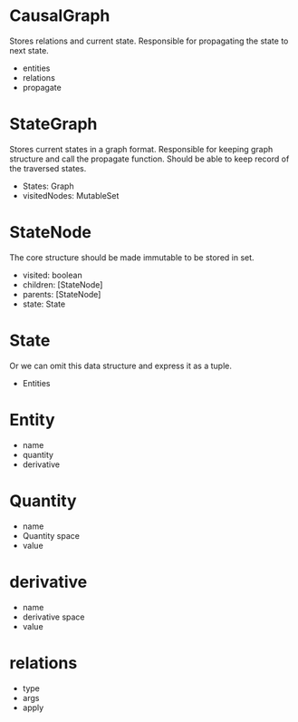 <!-- - means properties -->
<!-- + means methods -->

# CausalGraph
Stores relations and current state. Responsible for propagating the state to next state.
- entities
- relations
- propagate

# StateGraph
Stores current states in a graph format. Responsible for keeping graph structure and call the propagate function. Should be able to keep record of the traversed states.
- States: Graph
- visitedNodes: MutableSet

# StateNode
The core structure should be made immutable to be stored in set.
- visited: boolean
- children: [StateNode]
- parents: [StateNode]
- state: State
<!-- + transitionToState(probably should be implemented in causalgraph) -->

# State
Or we can omit this data structure and express it as a tuple.
- Entities

# Entity
- name
- quantity
- derivative

# Quantity
- name
- Quantity space
- value

# derivative
- name
- derivative space
- value

# relations
- type
- args
- apply
<!-- - influentialRelationships: [{Quantity, (+, -)}]
- proportionalRelationships: [{Quantity, (+, -)}] 
+ affectValueUsingDerivative -->